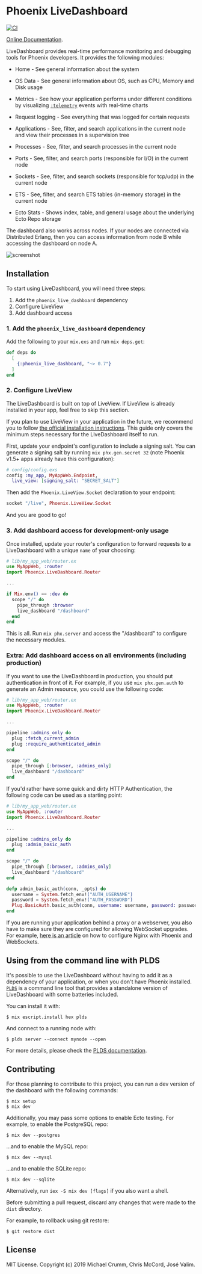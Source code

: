 # Phoenix LiveDashboard

[![CI](https://github.com/phoenixframework/phoenix_live_dashboard/actions/workflows/ci.yml/badge.svg)](https://github.com/phoenixframework/phoenix_live_dashboard/actions/workflows/ci.yml)

[Online Documentation](https://hexdocs.pm/phoenix_live_dashboard).

<!-- MDOC !-->

LiveDashboard provides real-time performance monitoring and debugging tools for Phoenix developers. It provides the following modules:

- Home - See general information about the system

- OS Data - See general information about OS, such as CPU, Memory and Disk usage

- Metrics - See how your application performs under different conditions by visualizing [`:telemetry`](https://hexdocs.pm/telemetry) events with real-time charts

- Request logging - See everything that was logged for certain requests

- Applications - See, filter, and search applications in the current node and view their processes in a supervision tree

- Processes - See, filter, and search processes in the current node

- Ports - See, filter, and search ports (responsible for I/O) in the current node

- Sockets - See, filter, and search sockets (responsible for tcp/udp) in the current node

- ETS - See, filter, and search ETS tables (in-memory storage) in the current node

- Ecto Stats - Shows index, table, and general usage about the underlying Ecto Repo storage

The dashboard also works across nodes. If your nodes are connected via Distributed Erlang, then you can access information from node B while accessing the dashboard on node A.

![screenshot](https://github.com/phoenixframework/phoenix_live_dashboard/raw/main/screenshot.png)

## Installation

To start using LiveDashboard, you will need three steps:

1. Add the `phoenix_live_dashboard` dependency
2. Configure LiveView
3. Add dashboard access

### 1. Add the `phoenix_live_dashboard` dependency

Add the following to your `mix.exs` and run `mix deps.get`:

```elixir
def deps do
  [
    {:phoenix_live_dashboard, "~> 0.7"}
  ]
end
```

### 2. Configure LiveView

The LiveDashboard is built on top of LiveView. If LiveView is already installed in your app, feel free to skip this section.

If you plan to use LiveView in your application in the future, we recommend you to follow [the official installation instructions](https://hexdocs.pm/phoenix_live_view/installation.html).
This guide only covers the minimum steps necessary for the LiveDashboard itself to run.

First, update your endpoint's configuration to include a signing salt. You can generate a signing salt by running `mix phx.gen.secret 32` (note Phoenix v1.5+ apps already have this configuration):

```elixir
# config/config.exs
config :my_app, MyAppWeb.Endpoint,
  live_view: [signing_salt: "SECRET_SALT"]
```

Then add the `Phoenix.LiveView.Socket` declaration to your endpoint:

```elixir
socket "/live", Phoenix.LiveView.Socket
```

And you are good to go!

### 3. Add dashboard access for development-only usage

Once installed, update your router's configuration to forward requests to a LiveDashboard with a unique `name` of your choosing:

```elixir
# lib/my_app_web/router.ex
use MyAppWeb, :router
import Phoenix.LiveDashboard.Router

...

if Mix.env() == :dev do
  scope "/" do
    pipe_through :browser
    live_dashboard "/dashboard"
  end
end
```

This is all. Run `mix phx.server` and access the "/dashboard" to configure the necessary modules.

### Extra: Add dashboard access on all environments (including production)

If you want to use the LiveDashboard in production, you should put authentication in front of it. For example, if you use `mix phx.gen.auth` to generate an Admin resource, you could use the following code:

```elixir
# lib/my_app_web/router.ex
use MyAppWeb, :router
import Phoenix.LiveDashboard.Router

...

pipeline :admins_only do
  plug :fetch_current_admin
  plug :require_authenticated_admin
end

scope "/" do
  pipe_through [:browser, :admins_only]
  live_dashboard "/dashboard"
end
```

If you'd rather have some quick and dirty HTTP Authentication, the following code can be used as a starting point:

```elixir
# lib/my_app_web/router.ex
use MyAppWeb, :router
import Phoenix.LiveDashboard.Router

...

pipeline :admins_only do
  plug :admin_basic_auth
end

scope "/" do
  pipe_through [:browser, :admins_only]
  live_dashboard "/dashboard"
end

defp admin_basic_auth(conn, _opts) do
  username = System.fetch_env!("AUTH_USERNAME")
  password = System.fetch_env!("AUTH_PASSWORD")
  Plug.BasicAuth.basic_auth(conn, username: username, password: password)
end
```

If you are running your application behind a proxy or a webserver, you also have to make sure they are configured for allowing WebSocket upgrades. For example, [here is an article](https://web.archive.org/web/20171104012240/https://dennisreimann.de/articles/phoenix-nginx-config.html) on how to configure Nginx with Phoenix and WebSockets.

## Using from the command line with PLDS

It's possible to use the LiveDashboard without having to add it as a dependency of your
application, or when you don't have Phoenix installed. [`PLDS`](https://hexdocs.pm/plds) is a command
line tool that provides a standalone version of LiveDashboard with some batteries included.

You can install it with:

    $ mix escript.install hex plds

And connect to a running node with:

    $ plds server --connect mynode --open

For more details, please check the [PLDS documentation](https://hexdocs.pm/plds).

<!-- MDOC !-->

## Contributing

For those planning to contribute to this project, you can run a dev version of the dashboard with the following commands:

    $ mix setup
    $ mix dev

Additionally, you may pass some options to enable Ecto testing. For example, to enable the PostgreSQL repo:

    $ mix dev --postgres

...and to enable the MySQL repo:

    $ mix dev --mysql

...and to enable the SQLite repo:

    $ mix dev --sqlite

Alternatively, run `iex -S mix dev [flags]` if you also want a shell.

Before submitting a pull request, discard any changes that were made to the `dist` directory.

For example, to rollback using git restore:

    $ git restore dist

## License

MIT License. Copyright (c) 2019 Michael Crumm, Chris McCord, José Valim.
